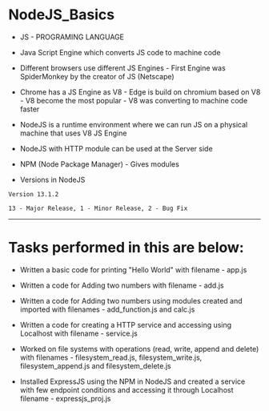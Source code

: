# NodeJS_Basics 

- JS - PROGRAMING LANGUAGE
 
- Java Script Engine which converts JS code to machine code 

- Different browsers use different JS Engines - First Engine was SpiderMonkey by the creator of JS (Netscape)

- Chrome has a JS Engine as V8 - Edge is build on chromium based on V8 - V8 become the most popular - V8 was converting to machine code faster 

- NodeJS is a runtime environment where we can run JS on a physical machine that uses V8 JS Engine

- NodeJS with HTTP module can be used at the Server side

- NPM (Node Package Manager) - Gives modules 

- Versions in NodeJS

```
Version 13.1.2

13 - Major Release, 1 - Minor Release, 2 - Bug Fix 
```
---

# Tasks performed in this are below:

- Written a basic code for printing "Hello World" with filename - app.js

- Written a code for Adding two numbers with filename - add.js

- Written a code for Adding two numbers using modules created and imported with filenames - add_function.js and calc.js

- Written a code for  creating a HTTP service and accessing using Localhost with filename - service.js

- Worked on file systems with operations (read, write, append and delete) with filenames - filesystem_read.js, filesystem_write.js, filesystem_append.js and filesystem_delete.js

- Installed ExpressJS using the NPM in NodeJS and created a service with few endpoint conditions and accessing it through Localhost filename - expressjs_proj.js
 
